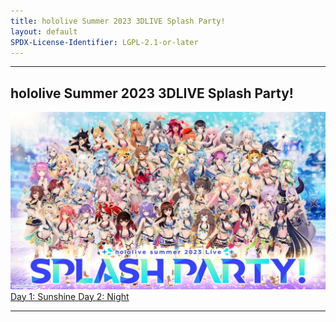 ```yaml
---
title: hololive Summer 2023 3DLIVE Splash Party!
layout: default
SPDX-License-Identifier: LGPL-2.1-or-later
---
```


---

## hololive Summer 2023 3DLIVE Splash Party!

<div class="container">
  <img class="lazyload" src="/assets/images/holosp.jpg" alt="holosp"/>
</div>
<a href="../holospsunshine/" class="button" role="button">
  Day 1: Sunshine
</a>
<a href="../holospnight/" class="button" role="button">
  Day 2: Night
</a>

---